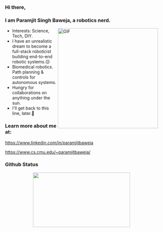 ### Hi there, 

### I am Paramjit Singh Baweja, a robotics nerd.

<img align="right" width="330px" alt="GIF" src="https://cdn.dribbble.com/users/1848694/screenshots/4452371/dribdesgindeskgif.gif" />


- Interests: Science, Tech, DIY. 
- I have an unrealistic dream to become a full-stack roboticist building end-to-end robotic systems.😌
- Biomedical robotics. Path planning & controls for autonomous systems.
- Hungry for collaborations on anything under the sun. 
- I'll get back to this line, later.😬




<!--
**ParamjitBaweja/ParamjitBaweja** is a ✨ _special_ ✨ repository because its `README.md` (this file) appears on your GitHub profile.

Here are some ideas to get you started:

- 🔭 I’m currently working on ...
- 🌱 I’m currently learning ...
- 👯 I’m looking to collaborate on ...
- 🤔 I’m looking for help with ...
- 💬 Ask me about ...
- 📫 How to reach me: ...
- 😄 Pronouns: ...
- ⚡ Fun fact: ...
-->


### Learn more about me at:

https://www.linkedin.com/in/paramjitbaweja

https://www.cs.cmu.edu/~paramjitbaweja/


### Github Status

<p align="center">
    <a href="https://github.com/ParamjitBaweja">
<!--     <img height="180em" width="450em" src="https://github-readme-stats.vercel.app/api?username=ParamjitBaweja&count_private=true&show_icons=true&hide_title=true"/> -->
    <img height="180em" width="320em" src="https://github-readme-stats.vercel.app/api/top-langs/?username=ParamjitBaweja&langs_count=6&layout=compact"/>
    </a>
</p>

